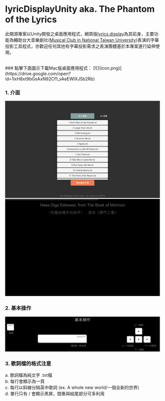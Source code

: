 # lyricDisplayUnity aka. The Phantom of the Lyrics

此開源專案以Unity開發之桌面應用程式，網頁版[lyrics display](https://github.com/lynda0214/lyricDisplay/)為其前身，主要功能為輔助台大音樂劇社([Musical Club in National Taiwan University](https://www.facebook.com/ntumusical/))表演的字幕投影工具程式，亦歡迎任何其他有字幕投影需求之表演團體基於本專案進行延伸使用。

<br>
### 點擊下面圖示下載Mac版桌面應用程式：
[![](icon.png)](https://drive.google.com/open?id=1lxH8xt9bGsAxN92Cf1_vAeEWlXJ5b2Rb)

### 1. 介面
![加入檔案](UI_LoadFile.png)
![播放歌詞](UI_PlayMode.png)

### 2. 基本操作
![](Instructions.png)

### 3. 歌詞檔的格式注意
a. 歌詞檔為純文字 .txt檔 <br>
b. 每行會顯示為一頁 <br>
c. 每行以斜線分隔英中歌詞 (ex. A whole new world/一個全新的世界) <br>
d. 單行只有 / 會顯示黑屏，間奏與結尾部分可多利用 <br>
